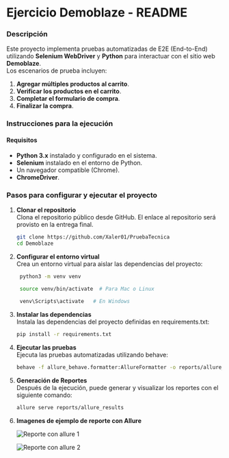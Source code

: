 # **Ejercicio Demoblaze - README**

### **Descripción**

Este proyecto implementa pruebas automatizadas de E2E (End-to-End) utilizando **Selenium WebDriver** y **Python** para interactuar con el sitio web **Demoblaze**.  
Los escenarios de prueba incluyen:

1. **Agregar múltiples productos al carrito**.
2. **Verificar los productos en el carrito**.
3. **Completar el formulario de compra**.
4. **Finalizar la compra**.

### **Instrucciones para la ejecución**

#### **Requisitos**

- **Python 3.x** instalado y configurado en el sistema.
- **Selenium** instalado en el entorno de Python.
- Un navegador compatible (Chrome).
- **ChromeDriver**.

### **Pasos para configurar y ejecutar el proyecto**

1. **Clonar el repositorio**  
   Clona el repositorio público desde GitHub. El enlace al repositorio será provisto en la entrega final.

   ```bash
   git clone https://github.com/Xaler01/PruebaTecnica
   cd Demoblaze

2. **Configurar el entorno virtual**  
Crea un entorno virtual para aislar las dependencias del proyecto:  

   ```bash
    python3 -m venv venv
   
    source venv/bin/activate  # Para Mac o Linux    
    
    venv\Scripts\activate   # En Windows   
   
3. **Instalar las dependencias**  
Instala las dependencias del proyecto definidas en requirements.txt:

    ```bash
    pip install -r requirements.txt
   
4. **Ejecutar las pruebas**  
Ejecuta las pruebas automatizadas utilizando behave:

    ```bash
    behave -f allure_behave.formatter:AllureFormatter -o reports/allure_results

5. **Generación de Reportes**  
Después de la ejecución, puede generar y visualizar los reportes con el siguiente comando:

    ```bash
    allure serve reports/allure_results
   
6. **Imagenes de ejemplo de reporte con Allure**  

   ![Reporte con allure 1](ReporteAllure1.png)
    
    ![Reporte con allure 2](ReporteAllure2.png)